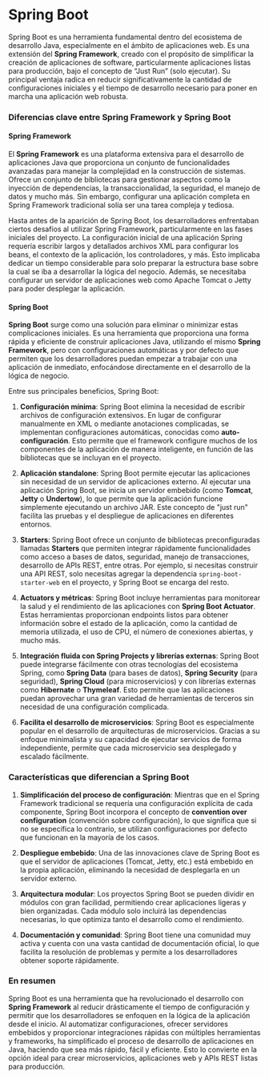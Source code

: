 # Spring Boot

Spring Boot es una herramienta fundamental dentro del ecosistema de desarrollo Java, especialmente en el ámbito de aplicaciones web. Es una extensión del **Spring Framework**, creado con el propósito de simplificar la creación de aplicaciones de software, particularmente aplicaciones listas para producción, bajo el concepto de “Just Run” (solo ejecutar). Su principal ventaja radica en reducir significativamente la cantidad de configuraciones iniciales y el tiempo de desarrollo necesario para poner en marcha una aplicación web robusta.

### Diferencias clave entre Spring Framework y Spring Boot

#### **Spring Framework**
El **Spring Framework** es una plataforma extensiva para el desarrollo de aplicaciones Java que proporciona un conjunto de funcionalidades avanzadas para manejar la complejidad en la construcción de sistemas. Ofrece un conjunto de bibliotecas para gestionar aspectos como la inyección de dependencias, la transaccionalidad, la seguridad, el manejo de datos y mucho más. Sin embargo, configurar una aplicación completa en Spring Framework tradicional solía ser una tarea compleja y tediosa.

Hasta antes de la aparición de Spring Boot, los desarrolladores enfrentaban ciertos desafíos al utilizar Spring Framework, particularmente en las fases iniciales del proyecto. La configuración inicial de una aplicación Spring requería escribir largos y detallados archivos XML para configurar los beans, el contexto de la aplicación, los controladores, y más. Esto implicaba dedicar un tiempo considerable para solo preparar la estructura base sobre la cual se iba a desarrollar la lógica del negocio. Además, se necesitaba configurar un servidor de aplicaciones web como Apache Tomcat o Jetty para poder desplegar la aplicación.

#### **Spring Boot**
**Spring Boot** surge como una solución para eliminar o minimizar estas complicaciones iniciales. Es una herramienta que proporciona una forma rápida y eficiente de construir aplicaciones Java, utilizando el mismo **Spring Framework**, pero con configuraciones automáticas y por defecto que permiten que los desarrolladores puedan empezar a trabajar con una aplicación de inmediato, enfocándose directamente en el desarrollo de la lógica de negocio.

Entre sus principales beneficios, Spring Boot:

1. **Configuración mínima**: Spring Boot elimina la necesidad de escribir archivos de configuración extensivos. En lugar de configurar manualmente en XML o mediante anotaciones complicadas, se implementan configuraciones automáticas, conocidas como **auto-configuración**. Esto permite que el framework configure muchos de los componentes de la aplicación de manera inteligente, en función de las bibliotecas que se incluyan en el proyecto.

2. **Aplicación standalone**: Spring Boot permite ejecutar las aplicaciones sin necesidad de un servidor de aplicaciones externo. Al ejecutar una aplicación Spring Boot, se inicia un servidor embebido (como **Tomcat**, **Jetty** o **Undertow**), lo que permite que la aplicación funcione simplemente ejecutando un archivo JAR. Este concepto de "just run" facilita las pruebas y el despliegue de aplicaciones en diferentes entornos.

3. **Starters**: Spring Boot ofrece un conjunto de bibliotecas preconfiguradas llamadas **Starters** que permiten integrar rápidamente funcionalidades como acceso a bases de datos, seguridad, manejo de transacciones, desarrollo de APIs REST, entre otras. Por ejemplo, si necesitas construir una API REST, solo necesitas agregar la dependencia `spring-boot-starter-web` en el proyecto, y Spring Boot se encarga del resto.

4. **Actuators y métricas**: Spring Boot incluye herramientas para monitorear la salud y el rendimiento de las aplicaciones con **Spring Boot Actuator**. Estas herramientas proporcionan endpoints listos para obtener información sobre el estado de la aplicación, como la cantidad de memoria utilizada, el uso de CPU, el número de conexiones abiertas, y mucho más.

5. **Integración fluida con Spring Projects y librerías externas**: Spring Boot puede integrarse fácilmente con otras tecnologías del ecosistema Spring, como **Spring Data** (para bases de datos), **Spring Security** (para seguridad), **Spring Cloud** (para microservicios) y con librerías externas como **Hibernate** o **Thymeleaf**. Esto permite que las aplicaciones puedan aprovechar una gran variedad de herramientas de terceros sin necesidad de una configuración complicada.

6. **Facilita el desarrollo de microservicios**: Spring Boot es especialmente popular en el desarrollo de arquitecturas de microservicios. Gracias a su enfoque minimalista y su capacidad de ejecutar servicios de forma independiente, permite que cada microservicio sea desplegado y escalado fácilmente.

### Características que diferencian a Spring Boot

1. **Simplificación del proceso de configuración**: Mientras que en el Spring Framework tradicional se requería una configuración explícita de cada componente, Spring Boot incorpora el concepto de **convention over configuration** (convención sobre configuración), lo que significa que si no se especifica lo contrario, se utilizan configuraciones por defecto que funcionan en la mayoría de los casos.
   
2. **Despliegue embebido**: Una de las innovaciones clave de Spring Boot es que el servidor de aplicaciones (Tomcat, Jetty, etc.) está embebido en la propia aplicación, eliminando la necesidad de desplegarla en un servidor externo.

3. **Arquitectura modular**: Los proyectos Spring Boot se pueden dividir en módulos con gran facilidad, permitiendo crear aplicaciones ligeras y bien organizadas. Cada módulo solo incluirá las dependencias necesarias, lo que optimiza tanto el desarrollo como el rendimiento.

4. **Documentación y comunidad**: Spring Boot tiene una comunidad muy activa y cuenta con una vasta cantidad de documentación oficial, lo que facilita la resolución de problemas y permite a los desarrolladores obtener soporte rápidamente.

### En resumen
Spring Boot es una herramienta que ha revolucionado el desarrollo con **Spring Framework** al reducir drásticamente el tiempo de configuración y permitir que los desarrolladores se enfoquen en la lógica de la aplicación desde el inicio. Al automatizar configuraciones, ofrecer servidores embebidos y proporcionar integraciones rápidas con múltiples herramientas y frameworks, ha simplificado el proceso de desarrollo de aplicaciones en Java, haciendo que sea más rápido, fácil y eficiente. Esto lo convierte en la opción ideal para crear microservicios, aplicaciones web y APIs REST listas para producción.